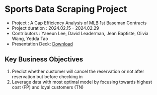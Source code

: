 # Sports Data Scraping Project

* Project : A Cap Efficiency Analysis of MLB 1st Baseman Contracts
* Project duration : 2024.02.15 - 2024.02.29
* Contributors : Yaeeun Lee, David Leaderman, Jean Baptiste, Olivia Wang, Yedda Tao
* Presentation Deck: [Download](https://github.com/haydenlee914/Sports-analysis/issues/1#issue-2190500003)


Key Business Objectives
-------------
1. Predict whether customer will cancel the reservation or not after reservation but before checking in
2. Leverage data with most optimal model by focusing towards highest cost (FP) and loyal customers (TN)

